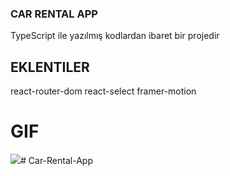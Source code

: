 ### CAR RENTAL APP

 TypeScript ile yazılmış kodlardan ibaret bir projedir

## EKLENTILER
 react-router-dom
 react-select
 framer-motion

# GIF

![](public/screen.gif)# Car-Rental-App
